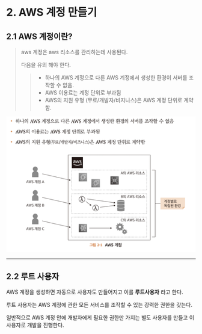 # 2. AWS 계정 만들기
## 2.1 AWS 계정이란?

>aws 계정은 aws 리소스를 관리하는데 사용된다.
> 
> 다음을 유의 해야 한다.
> 
>> * 하나의 AWS 계정으로 다른 AWS 계정에서 생성한 환경이 서버를 조작할 수 없음.
>> * AWS 이용료는 계정 단위로 부과됨
>> * AWS의 지원 유형 (무료/개발자/비지니스)은 AWS 계정 단위로 계약함.

![img.png](img.png)

---

## 2.2 루트 사용자
AWS 계정을 생성하면 자동으로 사용자도 만들어지고 이를 **루트사용자** 라고 한다.

루트 사용자는 AWS 계정에 관한 모든 서비스를 조작할 수 있는 강력한 권한을 갖는다.

일반적으로 AWS 계정 안에 개발자에게 필요한 권한만 가지는 별도 사용자를 만들고 이 사용자로 개발을 진행한다.


